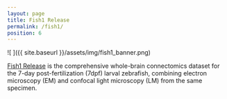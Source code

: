 ```yaml
---
layout: page
title: Fish1 Release
permalink: /fish1/
position: 6
---
```


  ![ ]({{ site.baseurl }}/assets/img/fish1_banner.png)

[Fish1 Release](https://fish1-release.storage.googleapis.com/index.html) is the comprehensive whole-brain connectomics dataset for the 7-day post-fertilization (7dpf) larval zebrafish, combining electron microscopy (EM) and confocal light microscopy (LM) from the same specimen. 

 
